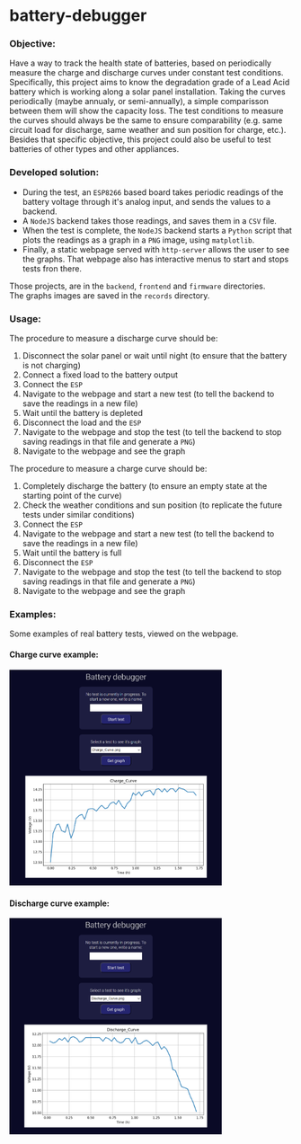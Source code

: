 # battery-debugger

### Objective:
Have a way to track the health state of batteries, based on periodically measure the charge and discharge curves under constant test conditions. Specifically, this project aims to know the degradation grade of a Lead Acid battery which is working along a solar panel installation. Taking the curves periodically (maybe annualy, or semi-annually), a simple comparisson between them will show the capacity loss. The test conditions to measure the curves should always be the same to ensure comparability (e.g. same circuit load for discharge, same weather and sun position for charge, etc.). Besides that specific objective, this project could also be useful to test batteries of other types and other appliances.

### Developed solution:
- During the test, an `ESP8266` based board takes periodic readings of the battery voltage through it's analog input, and sends the values to a backend.
- A `NodeJS` backend takes those readings, and saves them in a `CSV` file.
- When the test is complete, the `NodeJS` backend starts a `Python` script that plots the readings as a graph in a `PNG` image, using `matplotlib`.
- Finally, a static webpage served with `http-server` allows the user to see the graphs. That webpage also has interactive menus to start and stops tests fron there.

Those projects, are in the `backend`, `frontend` and `firmware` directories.  
The graphs images are saved in the `records` directory.

### Usage:
The procedure to measure a discharge curve should be:
1. Disconnect the solar panel or wait until night (to ensure that the battery is not charging)
2. Connect a fixed load to the battery output
3. Connect the `ESP`
4. Navigate to the webpage and start a new test (to tell the backend to save the readings in a new file)
5. Wait until the battery is depleted
6. Disconnect the load and the `ESP`
7. Navigate to the webpage and stop the test (to tell the backend to stop saving readings in that file and generate a `PNG`)
8. Navigate to the webpage and see the graph

The procedure to measure a charge curve should be:
1. Completely discharge the battery (to ensure an empty state at the starting point of the curve)
2. Check the weather conditions and sun position (to replicate the future tests under similar conditions)
4. Connect the `ESP`
4. Navigate to the webpage and start a new test (to tell the backend to save the readings in a new file)
6. Wait until the battery is full
7. Disconnect the `ESP`
8. Navigate to the webpage and stop the test (to tell the backend to stop saving readings in that file and generate a `PNG`)
9. Navigate to the webpage and see the graph

### Examples:
Some examples of real battery tests, viewed on the webpage.  

#### Charge curve example:  

<img src="charge_example.png" height="75%" width="75%">  

#### Discharge curve example:  

<img src="discharge_example.png" height="75%" width="75%">


